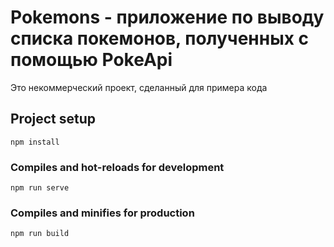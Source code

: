 # Pokemons - приложение по выводу списка покемонов, полученных c помощью PokeApi

Это некоммерческий проект, сделанный для примера кода

## Project setup
```
npm install
```

### Compiles and hot-reloads for development
```
npm run serve
```

### Compiles and minifies for production
```
npm run build
```
